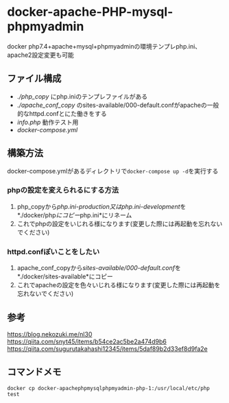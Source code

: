 # docker-apache-PHP-mysql-phpmyadmin
docker php7.4+apache+mysql+phpmyadminの環境テンプレphp.ini、apache2設定変更も可能

## ファイル構成
- *./php_copy* にphp.iniのテンプレファイルがある
- *./apache_conf_copy* のsites-available/000-default.confがapacheの一般的なhttpd.confとにた働きをする
- *info.php* 動作テスト用
- *docker-compose.yml*

## 構築方法
docker-compose.ymlがあるディレクトリで`docker-compose up -d`を実行する
### phpの設定を変えられるにする方法
1. php_copyから*php.ini-production又はphp.ini-development*を*./docker/php*にコピー*php.ini*にリネーム 
1. これでphpの設定をいじれる様になります(変更した際には再起動を忘れないでください)

### httpd.confぽいことをしたい
1. apache_conf_copyから*sites-available/000-default.conf*を*./docker/sites-available*にコピー
1. これでapacheの設定を色々いじれる様になります(変更した際には再起動を忘れないでください)

## 参考
https://blog.nekozuki.me/nl30
https://qiita.com/snyt45/items/b54ce2ac5be2a474d9b6
https://qiita.com/sugurutakahashi12345/items/5daf89b2d33ef8d9fa2e

## コマンドメモ
`docker cp docker-apachephpmysqlphpmyadmin-php-1:/usr/local/etc/php test`
